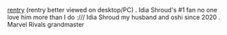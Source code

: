 [rentry](https://rentry.co/idiazuls) (rentry better viewed on desktop/PC) . Idia Shroud's #1 fan no one love him more than I do :/// Idia Shroud my husband and oshi since 2020 . Marvel Rivals grandmaster

